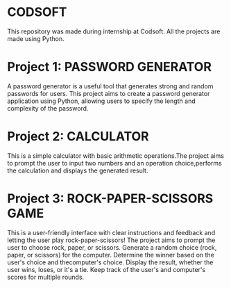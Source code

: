 # CODSOFT
This repository was made during internship at Codsoft.
All the projects are made using Python.
# Project 1: PASSWORD GENERATOR 
A password generator is a useful tool that generates strong and random passwords for users. This project aims to create a password generator application using Python, allowing users to specify the length and complexity of the password.

# Project 2: CALCULATOR
This is a simple calculator with basic arithmetic operations.The project aims to prompt the user to input two numbers and an operation choice,performs the calculation and displays the generated result.

# Project 3: ROCK-PAPER-SCISSORS GAME
This is a user-friendly interface with clear instructions and feedback and letting the user play rock-paper-scissors!
The project aims to
prompt the user to choose rock, paper, or scissors.
Generate a random choice (rock, paper, or scissors) for the computer.
Determine the winner based on the user's choice and thecomputer's choice.
Display the result, whether the user wins, loses, or it's a tie.
Keep track of the user's and computer's scores for multiple rounds.

